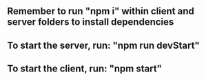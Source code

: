 
## Remember to run "npm i" within client and server folders to install dependencies
## To start the server, run: "npm run devStart"
## To start the client, run: "npm start"